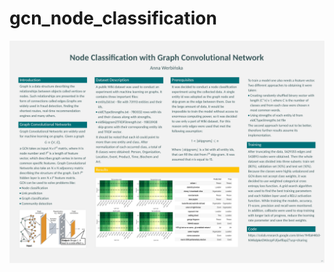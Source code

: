 # gcn_node_classification

![alt text](https://github.com/JestemAnia/gcn_node_classification/blob/main/Node_Classification.jpg?raw=true)
